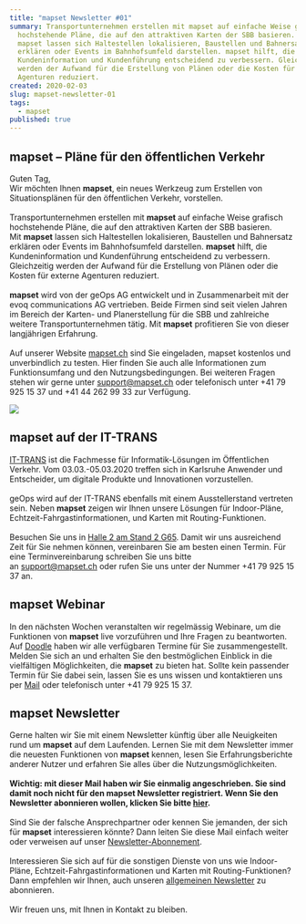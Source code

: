 ```yaml
---
title: "mapset Newsletter #01"
summary: Transportunternehmen erstellen mit mapset auf einfache Weise grafisch
  hochstehende Pläne, die auf den attraktiven Karten der SBB basieren. Mit
  mapset lassen sich Haltestellen lokalisieren, Baustellen und Bahnersatz
  erklären oder Events im Bahnhofsumfeld darstellen. mapset hilft, die
  Kundeninformation und Kundenführung entscheidend zu verbessern. Gleichzeitig
  werden der Aufwand für die Erstellung von Plänen oder die Kosten für externe
  Agenturen reduziert.
created: 2020-02-03
slug: mapset-newsletter-01
tags:
  - mapset
published: true
---
```

## mapset – Pläne für den öffentlichen Verkehr



Guten Tag,\
Wir möchten Ihnen **mapset**, ein neues Werkzeug zum Erstellen von Situationsplänen für den öffentlichen Verkehr, vorstellen.\
 \
Transportunternehmen erstellen mit **mapset** auf einfache Weise grafisch hochstehende Pläne, die auf den attraktiven Karten der SBB basieren. Mit **mapset** lassen sich Haltestellen lokalisieren, Baustellen und Bahnersatz erklären oder Events im Bahnhofsumfeld darstellen. **mapset** hilft, die Kundeninformation und Kundenführung entscheidend zu verbessern. Gleichzeitig werden der Aufwand für die Erstellung von Plänen oder die Kosten für externe Agenturen reduziert.\
 \
**mapset** wird von der geOps AG entwickelt und in Zusammenarbeit mit der evoq communications AG vertrieben. Beide Firmen sind seit vielen Jahren im Bereich der Karten- und Planerstellung für die SBB und zahlreiche weitere Transportunternehmen tätig. Mit **mapset** profitieren Sie von dieser langjährigen Erfahrung.\
 \
Auf unserer Website [mapset.ch](https://mapset.ch/) sind Sie eingeladen, mapset kostenlos und unverbindlich zu testen. Hier finden Sie auch alle Informationen zum Funktionsumfang und den Nutzungsbedingungen. Bei weiteren Fragen stehen wir gerne unter [support@mapset.ch](mailto:support@mapset.ch) oder telefonisch unter +41 79 925 15 37 und +41 44 262 99 33 zur Verfügung.

![](/images/blog/mapset-newsletter-01/2c2a746c-4301-4d94-a5ed-c10b2f06dca5.png)

## mapset auf der IT-TRANS

[IT-TRANS](https://www.it-trans.org/de/) ist die Fachmesse für Informatik-Lösungen im Öffentlichen Verkehr. Vom 03.03.-05.03.2020 treffen sich in Karlsruhe Anwender und Entscheider, um digitale Produkte und Innovationen vorzustellen.\
 \
geOps wird auf der IT-TRANS ebenfalls mit einem Ausstellerstand vertreten sein. Neben **mapset** zeigen wir Ihnen unsere Lösungen für Indoor-Pläne, Echtzeit-Fahrgastinformationen, und Karten mit Routing-Funktionen.\
 \
Besuchen Sie uns in [Halle 2 am Stand 2 G65](https://ausstellerverzeichnis.it-trans.org/vis/v1/de/exhibitors/ittr-m20.63762?oid=14&lang=1). Damit wir uns ausreichend Zeit für Sie nehmen können, vereinbaren Sie am besten einen Termin. Für eine Terminvereinbarung schreiben Sie uns bitte an [support@mapset.ch](mailto:support@mapset.ch) oder rufen Sie uns unter der Nummer +41 79 925 15 37 an.

## mapset Webinar 

In den nächsten Wochen veranstalten wir regelmässig Webinare, um die Funktionen von **mapset** live vorzuführen und Ihre Fragen zu beantworten. Auf [Doodle](https://doodle.com/poll/a8az8x4gyzke2b8p) haben wir alle verfügbaren Termine für Sie zusammengestellt. Melden Sie sich an und erhalten Sie den bestmöglichen Einblick in die vielfältigen Möglichkeiten, die **mapset** zu bieten hat. Sollte kein passender Termin für Sie dabei sein, lassen Sie es uns wissen und kontaktieren uns per [Mail](mailto:support@mapset.ch) oder telefonisch unter +41 79 925 15 37.

## mapset Newsletter

Gerne halten wir Sie mit einem Newsletter künftig über alle Neuigkeiten rund um **mapset** auf dem Laufenden. Lernen Sie mit dem Newsletter immer die neuesten Funktionen von **mapset** kennen, lesen Sie Erfahrungsberichte anderer Nutzer und erfahren Sie alles über die Nutzungsmöglichkeiten.\
 \
**Wichtig: mit dieser Mail haben wir Sie einmalig angeschrieben. Sie sind damit noch nicht für den mapset Newsletter registriert. Wenn Sie den Newsletter abonnieren wollen, klicken Sie bitte [hier](http://eepurl.com/gRlRvv).**\
 \
Sind Sie der falsche Ansprechpartner oder kennen Sie jemanden, der sich für **mapset** interessieren könnte? Dann leiten Sie diese Mail einfach weiter oder verweisen auf unser [Newsletter-Abonnement](http://eepurl.com/gRlRvv).\
 \
Interessieren Sie sich auf für die sonstigen Dienste von uns wie Indoor-Pläne, Echtzeit-Fahrgastinformationen und Karten mit Routing-Funktionen? Dann empfehlen wir Ihnen, auch unseren [allgemeinen Newsletter](http://eepurl.com/gRa8sX) zu abonnieren.\
 \
Wir freuen uns, mit Ihnen in Kontakt zu bleiben.